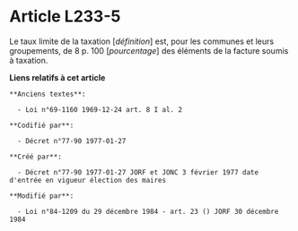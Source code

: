 # Article L233-5

Le taux limite de la taxation [*définition*] est, pour les communes et leurs groupements, de 8 p. 100 [*pourcentage*] des
éléments de la facture soumis à taxation.

**Liens relatifs à cet article**

	**Anciens textes**:

	  - Loi n°69-1160 1969-12-24 art. 8 I al. 2

	**Codifié par**:

	  - Décret n°77-90 1977-01-27

	**Créé par**:

	  - Décret n°77-90 1977-01-27 JORF et JONC 3 février 1977 date d'entrée en vigueur élection des maires

	**Modifié par**:

	  - Loi n°84-1209 du 29 décembre 1984 - art. 23 () JORF 30 décembre 1984
